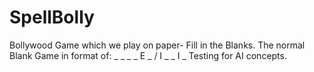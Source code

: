 # SpellBolly
Bollywood Game which we play on paper- Fill in the Blanks.
The normal Blank Game in format of:
_ _ _ _ E _ / I _ _ I _
Testing for AI concepts.

